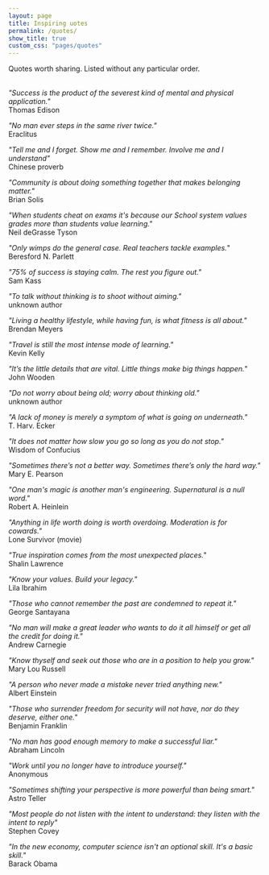 ```yaml
---
layout: page
title: Inspiring uotes
permalink: /quotes/
show_title: true
custom_css: "pages/quotes"
---
```


Quotes worth sharing. Listed without any particular order.<br><br>

*"Success is the product of the severest kind of mental and physical application."* <br> Thomas Edison

*"No man ever steps in the same river twice."* <br> Eraclitus

*"Tell me and I forget. Show me and I remember. Involve me and I understand"* <br> Chinese proverb

*"Community is about doing something together that makes belonging matter."* <br> Brian Solis

*"When students cheat on exams it's because our School system values grades more than students value learning."* <br> Neil deGrasse Tyson

*"Only wimps do the general case. Real teachers tackle examples.*" <br> Beresford N. Parlett

*"75% of success is staying calm. The rest you figure out."* <br> Sam Kass

*"To talk without thinking is to shoot without aiming."* <br> unknown author

*"Living a healthy lifestyle, while having fun, is what fitness is all about."* <br> Brendan Meyers

*"Travel is still the most intense mode of learning."* <br>  Kevin Kelly

*"It’s the little details that are vital. Little things make big things happen.*" <br> John Wooden

*"Do not worry about being old; worry about thinking old."* <br> unknown author

*"A lack of money is merely a symptom of what is going on underneath."* <br> T. Harv. Ecker

*"It does not matter how slow you go so long as you do not stop."* <br> Wisdom of Confucius

*"Sometimes there’s not a better way. Sometimes there’s only the hard way."* <br> Mary E. Pearson

*"One man's magic is another man's engineering. Supernatural is a null word."* <br> Robert A. Heinlein

*"Anything in life worth doing is worth overdoing. Moderation is for cowards."* <br> Lone Survivor (movie)

*"True inspiration comes from the most unexpected places."* <br> Shalin Lawrence

*"Know your values. Build your legacy."* <br> Lila Ibrahim

*"Those who cannot remember the past are condemned to repeat it."* <br> George Santayana

*"No man will make a great leader who wants to do it all himself or get all the credit for doing it."* <br> Andrew Carnegie

*"Know thyself and seek out those who are in a position to help you grow."* <br> Mary Lou Russell

*"A person who never made a mistake never tried anything new."* <br> Albert Einstein

*"Those who surrender freedom for security will not have, nor do they deserve, either one."* <br> Benjamin Franklin

*"No man has good enough memory to make a successful liar."* <br> Abraham Lincoln

*"Work until you no longer have to introduce yourself."* <br> Anonymous

*"Sometimes shifting your perspective is more powerful than being smart."*<br> Astro Teller

*"Most people do not listen with the intent to understand: they listen with the intent to reply"*<br> Stephen Covey

*"In the new economy, computer science isn't an optional skill. It's a basic skill."*<br> Barack Obama

